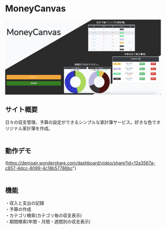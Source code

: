 # MoneyCanvas
![Alt text](Toppage.png)

## サイト概要
日々の収支管理、予算の設定ができるシンプルな家計簿サービス。好きな色でオリジナル家計簿を作成。
<br>
<br>
## 動作デモ
(https://demoair.wondershare.com/dashboard/video/share?id=12a3567a-c857-4dcc-8099-4c18b57786bc")
<br>
<br>
## 機能
・収入と支出の記録<br>
・予算の作成<br>
・カテゴリ検索(カテゴリ毎の収支表示)<br>
・期間検索(年間・月間・週間別の収支表示)
